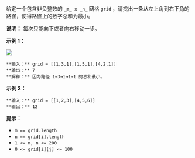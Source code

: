 给定一个包含非负整数的 `_m_ x _n_` 网格 `grid` ，请找出一条从左上角到右下角的路径，使得路径上的数字总和为最小。

**说明：** 每次只能向下或者向右移动一步。

**示例 1：**

![](https://assets.leetcode.com/uploads/2020/11/05/minpath.jpg)

    
    
    **输入：** grid = [[1,3,1],[1,5,1],[4,2,1]]
    **输出：** 7
    **解释：** 因为路径 1→3→1→1→1 的总和最小。
    

**示例 2：**

    
    
    **输入：** grid = [[1,2,3],[4,5,6]]
    **输出：** 12
    

**提示：**

  * `m == grid.length`
  * `n == grid[i].length`
  * `1 <= m, n <= 200`
  * `0 <= grid[i][j] <= 100`

